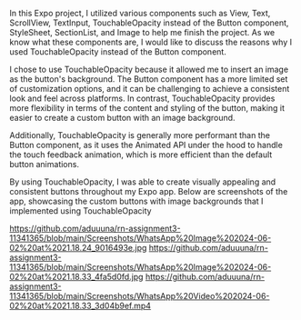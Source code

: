In this Expo project, I utilized various components such as View, Text, ScrollView, TextInput, TouchableOpacity instead of the Button component, StyleSheet, SectionList, and Image to help me finish the project. As we know what these components are, I would like to discuss the reasons why I used TouchableOpacity instead of the Button component.

I chose to use TouchableOpacity because it allowed me to insert an image as the button's background. The Button component has a more limited set of customization options, and it can be challenging to achieve a consistent look and feel across platforms. In contrast, TouchableOpacity provides more flexibility in terms of the content and styling of the button, making it easier to create a custom button with an image background.

Additionally, TouchableOpacity is generally more performant than the Button component, as it uses the Animated API under the hood to handle the touch feedback animation, which is more efficient than the default button animations.

By using TouchableOpacity, I was able to create visually appealing and consistent buttons throughout my Expo app. Below are screenshots of the app, showcasing the custom buttons with image backgrounds that I implemented using TouchableOpacity

https://github.com/aduuuna/rn-assignment3-11341365/blob/main/Screenshots/WhatsApp%20Image%202024-06-02%20at%2021.18.24_9016493e.jpg
https://github.com/aduuuna/rn-assignment3-11341365/blob/main/Screenshots/WhatsApp%20Image%202024-06-02%20at%2021.18.33_4fa5d0fd.jpg
https://github.com/aduuuna/rn-assignment3-11341365/blob/main/Screenshots/WhatsApp%20Video%202024-06-02%20at%2021.18.33_3d04b9ef.mp4
